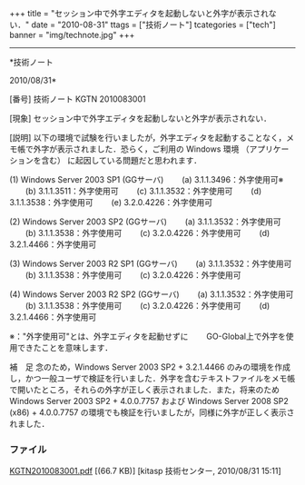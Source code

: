 ﻿+++
title = "セッション中で外字エディタを起動しないと外字が表示されない．"
date = "2010-08-31"
ttags = ["技術ノート"]
tcategories = ["tech"]
banner = "img/technote.jpg"
+++

-----------------------------------------------------------------------------------------------------------------------------

*技術ノート

2010/08/31*


[番号]
技術ノート KGTN 2010083001

[現象]
セッション中で外字エディタを起動しないと外字が表示されない．

[説明]
以下の環境で試験を行いましたが，外字エディタを起動することなく，メモ帳で外字が表示されました．恐らく，ご利用の
Windows 環境 （アプリケーションを含む）
に起因している問題だと思われます．

(1) Windows Server 2003 SP1 (GGサーバ)
　　(a) 3.1.1.3496：外字使用可※
　　(b) 3.1.1.3511：外字使用可
　　(c) 3.1.1.3532：外字使用可
　　(d) 3.1.1.3538：外字使用可
　　(e) 3.2.0.4226：外字使用可

(2) Windows Server 2003 SP2 (GGサーバ)
　　(a) 3.1.1.3532：外字使用可
　　(b) 3.1.1.3538：外字使用可
　　(c) 3.2.0.4226：外字使用可
　　(d) 3.2.1.4466：外字使用可

(3) Windows Server 2003 R2 SP1 (GGサーバ)
　　(a) 3.1.1.3532：外字使用可
　　(b) 3.1.1.3538：外字使用可
　　(c) 3.2.0.4226：外字使用可

(4) Windows Server 2003 R2 SP2 (GGサーバ)
　　(a) 3.1.1.3532：外字使用可
　　(b) 3.1.1.3538：外字使用可
　　(c) 3.2.0.4226：外字使用可
　　(d) 3.2.1.4466：外字使用可

※："外字使用可"とは、外字エディタを起動せずに
　　GO-Global上で外字を使用できたことを意味します．

補　足
念のため，Windows Server 2003 SP2 + 3.2.1.4466
のみの環境を作成し，かつ一般ユーザで検証を行いました．外字を含むテキストファイルをメモ帳で開いたところ，それらの外字が正しく表示されました．また，将来のため
Windows Server 2003 SP2 + 4.0.0.7757 および Windows Server 2008 SP2
(x86) + 4.0.0.7757
の環境でも検証を行いましたが，同様に外字が正しく表示されました．


### ファイル

 
 


[KGTN2010083001.pdf](http://techreport.kitasp.net/attachments/download/299/KGTN2010083001.pdf)
 [(66.7 KB)] [kitasp 技術センター, 2010/08/31
15:11]


 


 

